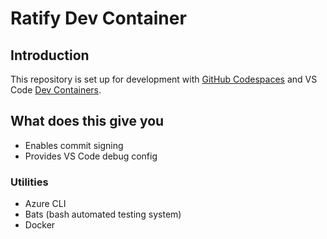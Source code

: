 # Ratify Dev Container

## Introduction

This repository is set up for development with [GitHub Codespaces](https://docs.github.com/en/codespaces/setting-up-your-project-for-codespaces/introduction-to-dev-containers) and VS Code [Dev Containers](https://code.visualstudio.com/docs/remote/containers).

## What does this give you

- Enables commit signing
- Provides VS Code debug config

### Utilities

- Azure CLI
- Bats (bash automated testing system)
- Docker
